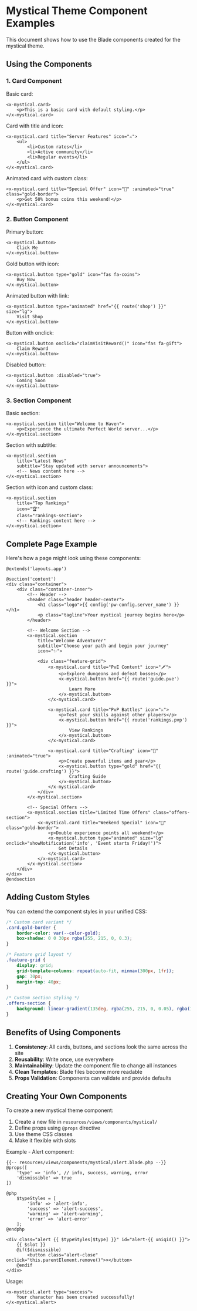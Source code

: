 # Mystical Theme Component Examples

This document shows how to use the Blade components created for the mystical theme.

## Using the Components

### 1. Card Component

Basic card:
```blade
<x-mystical.card>
    <p>This is a basic card with default styling.</p>
</x-mystical.card>
```

Card with title and icon:
```blade
<x-mystical.card title="Server Features" icon="⚔️">
    <ul>
        <li>Custom rates</li>
        <li>Active community</li>
        <li>Regular events</li>
    </ul>
</x-mystical.card>
```

Animated card with custom class:
```blade
<x-mystical.card title="Special Offer" icon="🎁" :animated="true" class="gold-border">
    <p>Get 50% bonus coins this weekend!</p>
</x-mystical.card>
```

### 2. Button Component

Primary button:
```blade
<x-mystical.button>
    Click Me
</x-mystical.button>
```

Gold button with icon:
```blade
<x-mystical.button type="gold" icon="fas fa-coins">
    Buy Now
</x-mystical.button>
```

Animated button with link:
```blade
<x-mystical.button type="animated" href="{{ route('shop') }}" size="lg">
    Visit Shop
</x-mystical.button>
```

Button with onclick:
```blade
<x-mystical.button onclick="claimVisitReward()" icon="fas fa-gift">
    Claim Reward
</x-mystical.button>
```

Disabled button:
```blade
<x-mystical.button :disabled="true">
    Coming Soon
</x-mystical.button>
```

### 3. Section Component

Basic section:
```blade
<x-mystical.section title="Welcome to Haven">
    <p>Experience the ultimate Perfect World server...</p>
</x-mystical.section>
```

Section with subtitle:
```blade
<x-mystical.section 
    title="Latest News" 
    subtitle="Stay updated with server announcements">
    <!-- News content here -->
</x-mystical.section>
```

Section with icon and custom class:
```blade
<x-mystical.section 
    title="Top Rankings" 
    icon="🏆" 
    class="rankings-section">
    <!-- Rankings content here -->
</x-mystical.section>
```

## Complete Page Example

Here's how a page might look using these components:

```blade
@extends('layouts.app')

@section('content')
<div class="container">
    <div class="container-inner">
        <!-- Header -->
        <header class="header header-center">
            <h1 class="logo">{{ config('pw-config.server_name') }}</h1>
            <p class="tagline">Your mystical journey begins here</p>
        </header>
        
        <!-- Welcome Section -->
        <x-mystical.section 
            title="Welcome Adventurer" 
            subtitle="Choose your path and begin your journey"
            icon="✨">
            
            <div class="feature-grid">
                <x-mystical.card title="PvE Content" icon="🗡️">
                    <p>Explore dungeons and defeat bosses</p>
                    <x-mystical.button href="{{ route('guide.pve') }}">
                        Learn More
                    </x-mystical.button>
                </x-mystical.card>
                
                <x-mystical.card title="PvP Battles" icon="⚔️">
                    <p>Test your skills against other players</p>
                    <x-mystical.button href="{{ route('rankings.pvp') }}">
                        View Rankings
                    </x-mystical.button>
                </x-mystical.card>
                
                <x-mystical.card title="Crafting" icon="🔨" :animated="true">
                    <p>Create powerful items and gear</p>
                    <x-mystical.button type="gold" href="{{ route('guide.crafting') }}">
                        Crafting Guide
                    </x-mystical.button>
                </x-mystical.card>
            </div>
        </x-mystical.section>
        
        <!-- Special Offers -->
        <x-mystical.section title="Limited Time Offers" class="offers-section">
            <x-mystical.card title="Weekend Special" icon="🎁" class="gold-border">
                <p>Double experience points all weekend!</p>
                <x-mystical.button type="animated" size="lg" onclick="showNotification('info', 'Event starts Friday!')">
                    Get Details
                </x-mystical.button>
            </x-mystical.card>
        </x-mystical.section>
    </div>
</div>
@endsection
```

## Adding Custom Styles

You can extend the component styles in your unified CSS:

```css
/* Custom card variant */
.card.gold-border {
    border-color: var(--color-gold);
    box-shadow: 0 0 30px rgba(255, 215, 0, 0.3);
}

/* Feature grid layout */
.feature-grid {
    display: grid;
    grid-template-columns: repeat(auto-fit, minmax(300px, 1fr));
    gap: 30px;
    margin-top: 40px;
}

/* Custom section styling */
.offers-section {
    background: linear-gradient(135deg, rgba(255, 215, 0, 0.05), rgba(147, 112, 219, 0.1));
}
```

## Benefits of Using Components

1. **Consistency**: All cards, buttons, and sections look the same across the site
2. **Reusability**: Write once, use everywhere
3. **Maintainability**: Update the component file to change all instances
4. **Clean Templates**: Blade files become more readable
5. **Props Validation**: Components can validate and provide defaults

## Creating Your Own Components

To create a new mystical theme component:

1. Create a new file in `resources/views/components/mystical/`
2. Define props using `@props` directive
3. Use theme CSS classes
4. Make it flexible with slots

Example - Alert component:
```blade
{{-- resources/views/components/mystical/alert.blade.php --}}
@props([
    'type' => 'info', // info, success, warning, error
    'dismissible' => true
])

@php
    $typeStyles = [
        'info' => 'alert-info',
        'success' => 'alert-success',
        'warning' => 'alert-warning',
        'error' => 'alert-error'
    ];
@endphp

<div class="alert {{ $typeStyles[$type] }}" id="alert-{{ uniqid() }}">
    {{ $slot }}
    @if($dismissible)
        <button class="alert-close" onclick="this.parentElement.remove()">×</button>
    @endif
</div>
```

Usage:
```blade
<x-mystical.alert type="success">
    Your character has been created successfully!
</x-mystical.alert>
```